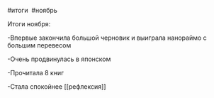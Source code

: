 
#итоги  #ноябрь

Итоги ноября:

-Впервые закончила большой черновик и выиграла нанораймо с большим перевесом

-Очень продвинулась в японском

-Прочитала 8 книг

-Стала спокойнее
[[рефлексия]]